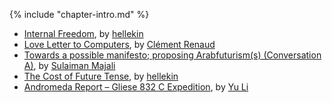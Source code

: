 {% include "chapter-intro.md" %}

*   [Internal Freedom](internal-freedom.html), by [hellekin](../authors/hellekin.html)
*   [Love Letter to Computers](love-letter-to-computers.html), by [Clément Renaud](../authors/clement-renaud.html)
*   [Towards a possible manifesto; proposing Arabfuturism(s) (Conversation A)](arabfuturisms-conversation-a.html), by [Sulaiman Majali](../authors/sulaiman-majali.html)
*   [The Cost of Future Tense](the-cost-of-future-tense.html), by [hellekin](../authors/hellekin.html)
*   [Andromeda Report – Gliese 832 C Expedition](andromeda-report-gliese-832-c-expedition.html), by [Yu Li](../authors/yu-li.html)
